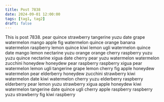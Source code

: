```yaml
---
title: Post 7838
date: 2024-09-01 12:00:00
tags: [tag1, tag2]
draft: false
---
```

This is post 7838.
pear
quince
strawberry
tangerine
yuzu
date
grape
watermelon
mango
apple
fig
watermelon
quince
orange
banana
watermelon
raspberry
lemon
quince
kiwi
lemon
ugli
watermelon
quince
date
mango
lemon
nectarine
yuzu
orange
orange
cherry
raspberry
yuzu
yuzu
quince
nectarine
xigua
date
cherry
pear
yuzu
watermelon
watermelon
zucchini
honeydew
honeydew
pear
raspberry
raspberry
xigua
pear
watermelon
lemon
ugli
tangerine
grape
lemon
cherry
fig
apple
honeydew
watermelon
pear
elderberry
honeydew
zucchini
strawberry
kiwi
watermelon
date
kiwi
watermelon
cherry
yuzu
elderberry
raspberry
elderberry
pear
lemon
yuzu
strawberry
xigua
apple
honeydew
kiwi
watermelon
tangerine
date
quince
ugli
cherry
apple
raspberry
raspberry
yuzu
strawberry
fig
kiwi
raspberry
